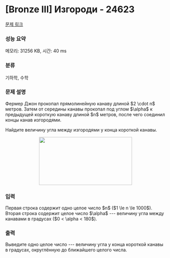 # [Bronze III] Изгороди - 24623 

[문제 링크](https://www.acmicpc.net/problem/24623) 

### 성능 요약

메모리: 31256 KB, 시간: 40 ms

### 분류

기하학, 수학

### 문제 설명

<p>Фермер Джон прокопал прямолинейную канаву длиной $2 \cdot n$ метров. Затем от середины канавы прокопал под углом $\alpha$ к предыдущей короткую канаву длиной $n$ метров, после чего соединил концы канав изгородями. </p>

<p>Найдите величину угла между изгородями у конца короткой канавы.</p>

<p style="text-align: center;"><img alt="" src="" style="width: 292px; height: 150px;"></p>

### 입력 

 <p>Первая строка содержит одно целое число $n$ ($1 \le n \le 1000$). Вторая строка содержит целое число $\alpha$ --- величину угла между канавами в градусах ($0 < \alpha < 180$).</p>

### 출력 

 <p>Выведите одно целое число --- величину угла у конца короткой канавы в градусах, округлённую до ближайшего целого числа.</p>

